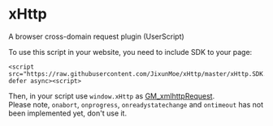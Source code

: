 xHttp
=====

A browser cross-domain request plugin (UserScript)

To use this script in your website, you need to include SDK to your page:

```text
<script src="https://raw.githubusercontent.com/JixunMoe/xHttp/master/xHttp.SDK.min.js" defer async><script>
```

Then, in your script use `window.xHttp` as [GM_xmlhttpRequest](http://wiki.greasespot.net/GM_xmlhttpRequest).  
Please note, `onabort`, `onprogress`, `onreadystatechange` and `ontimeout` has not been implemented yet, don't use it.  
